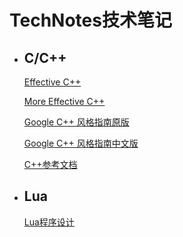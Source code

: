 # TechNotes技术笔记
- ## C/C++
  [Effective C++](C-C++/Effective%20C++/Effective%20C++.md)  

  [More Effective C++](C-C++/More%20Effective%20C++/More%20Effective%20C++.md)

  [Google C++ 风格指南原版](https://google.github.io/styleguide/cppguide.html)

  [Google C++ 风格指南中文版](http://zh-google-styleguide.readthedocs.io/en/latest/google-cpp-styleguide/)

  [C++参考文档](http://cppreference.com/)
  
- ## Lua
  [Lua程序设计](Lua/Lua%e7%a8%8b%e5%ba%8f%e8%ae%be%e8%ae%a1/Lua%e7%a8%8b%e5%ba%8f%e8%ae%be%e8%ae%a1.md)